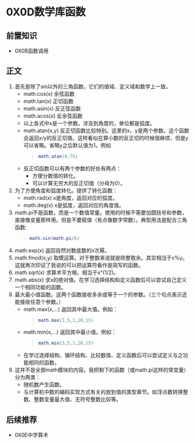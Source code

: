 # 0X0D数学库函数

## 前置知识

* 0X0B函数调用

## 正文

1. 首先是除了sin以外的三角函数，它们的值域、定义域和数学上一致。
    * math.cos(x) 余弦函数
    * math.tan(x) 正切函数
    * math.asin(x) 反正弦函数
    * math.acos(x) 反余弦函数
    * 以上各式中x是一个参数。涉及到角度的，单位都是弧度。
    * math.atan(x,y) 反正切函数比较特别。这里的x，y是两个参数。这个函数会返回x/y的反正切值。这样看似在算小数的反正切的时候很麻烦，但是y可以省略。省略y之后默认值为1。例如
        >```lua
        >math.atan(0.75)
        >```
    * 反正切函数可以有两个参数的好处有两点：
        * 方便分数值的转化。
        * 可以计算无穷大的反正切值（分母为0）。
1. 为了方便角度和弧度转化。提供了转化函数：
    * math.rad(x) x是角度，返回对应的弧度。
    * math.deg(x) x是弧度，返回对应的角度值。
1. math.pi不是函数，而是一个数值常量。使用的时候不需要加圆括号和参数，直接像变量那样用。但是不要赋值（有点像数字常数）。典型用法是配合三角函数:
    >```lua
    >math.sin(math.pi/6)
    >```
1. math.exp(x) 返回自然对数底数的x次幂。
1. math.fmod(x,y) 取模运算。对于整数来说就是除整取余。其实相当于x%y。这就再次印证了我说的可以把运算符看作是简写的函数。
1. math.sqrt(x) 求算术平方根。相当于x^(1/2)。
1. math.abs(x) 求x的绝对值。在学习选择结构和定义函数后可以尝试自己定义一个相同功能的函数。
1. 最大最小值函数。这两个函数接收多余或等于一个的参数。（三个句点表示还能接收任意个参数。）
    * math.max(x,...) 返回其中最大值。例如：
        >```lua
        >math.max(3,5,1,20,15)
        >```
    * math.min(x,...) 返回其中最小值。例如：
        >```lua
        >math.min(3,5,1,20,15)
        >```
    * 在学过选择结构、循环结构、比较数值、定义函数后可以尝试定义与之功能相同的函数。
1. 这并不是全部math模块的内容。我把剩下的函数（或math.pi这样的常变量）分为两类：
    * 随机数产生函数。
    * 与计算机中数的编码实现方式有关的放到值的类型章节。如浮点数转换整数、整数变量最大值、无符号整数比较等。

## 后续推荐

* 0X0E中学算术